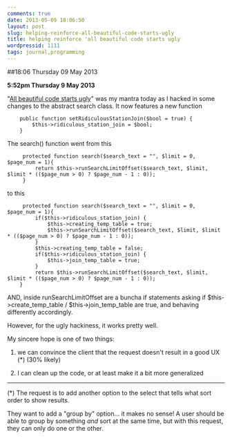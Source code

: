 ```yaml
---
comments: true
date: 2013-05-09 18:06:50
layout: post
slug: helping-reinforce-all-beautiful-code-starts-ugly
title: helping reinforce 'all beautiful code starts ugly
wordpressid: 1111
tags: journal,programming
---
```


##18:06 Thursday 09 May 2013

**5:52pm Thursday 9 May 2013**

"[All beautiful code starts ugly](http://nbsoftsolutions.com/blog/all-beautiful-code-starts-ugly)" was my mantra today as I hacked in some changes to the abstract search class.  It now features a new function


    
    
        public function setRidiculousStationJoin($bool = true) {
            $this->ridiculous_station_join = $bool;
        }
    



The search() function went from this


    
    
         protected function search($search_text = "", $limit = 0, $page_num = 1){
             return $this->runSearchLimitOffset($search_text, $limit, $limit * (($page_num > 0) ? $page_num - 1 : 0));
         }
    



to this


    
    
         protected function search($search_text = "", $limit = 0, $page_num = 1){
             if($this->ridiculous_station_join) {
                 $this->creating_temp_table = true;
                 $this->runSearchLimitOffset($search_text, $limit, $limit * (($page_num > 0) ? $page_num - 1 : 0));
             }
             $this->creating_temp_table = false;
             if($this->ridiculous_station_join) {
                 $this->join_temp_table = true;
             }
             return $this->runSearchLimitOffset($search_text, $limit, $limit * (($page_num > 0) ? $page_num - 1 : 0));
        }
    



AND, inside runSearchLimitOffset are a buncha if statements asking if $this->create_temp_table / $this->join_temp_table are true, and behaving differently accordingly.

However, for the ugly hackiness, it works pretty well.

My sincere hope is one of two things:

1) we can convince the client that the request doesn't result in a good UX (*)  (30% likely)

2) I can clean up the code, or at least make it a bit more generalized

- - - - 

(*) The request is to add another option to the select that tells what sort order to show results.

They want to add a "group by" option...  it makes no sense!  A user should be able to group by something *and* sort at the same time, but with this request, they can only do one or the other.


